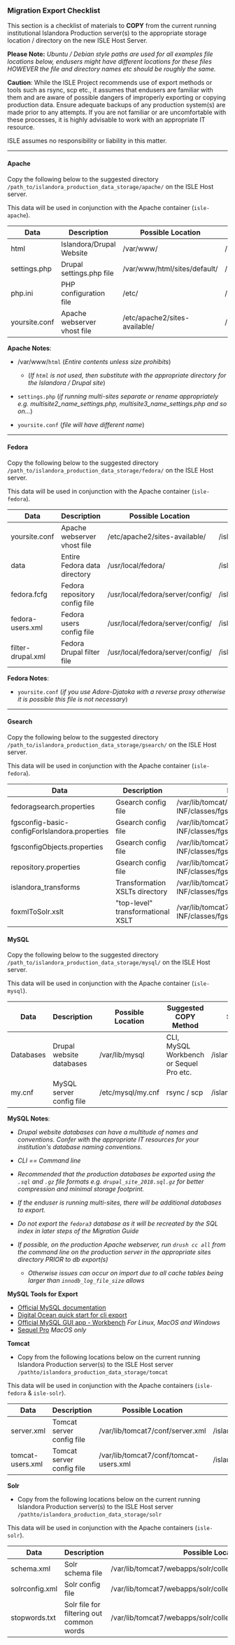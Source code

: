 ### Migration Export Checklist
This section is a checklist of materials to **COPY** from the current running institutional Islandora Production server(s) to the appropriate storage location / directory on the new ISLE Host Server.

**Please Note:** _Ubuntu / Debian style paths are used for all examples file locations below, endusers might have different locations for these files HOWEVER the file and directory names etc should be roughly the same._

**Caution**: While the ISLE Project recommends use of export methods or tools such as rsync, scp etc., it assumes that endusers are familiar with them and are aware of possible dangers of improperly exporting or copying production data.
Ensure adequate backups of any production system(s) are made prior to any attempts. If you are not familiar or are uncomfortable with these processes, it is highly advisable to work with an appropriate IT resource.

ISLE assumes no responsibility or liability in this matter.

---

#### Apache

Copy the following below to the suggested directory `/path_to/islandora_production_data_storage/apache/` on the ISLE Host server.

This data will be used in conjunction with the Apache container (`isle-apache`).

| Data          | Description                 | Possible Location             | Suggested ISLE Path Destination            | Notes         |
| ------------- | -------------               | -------------                 | -------------                              | ------------- |
| html          | Islandora/Drupal Website    | /var/www/                     | /islandora_production_data_storage/apache/ | --            |
| settings.php  | Drupal settings.php file    | /var/www/html/sites/default/  | /islandora_production_data_storage/apache/ | _see below_   |
| php.ini       | PHP configuration file      | /etc/                         | /islandora_production_data_storage/apache/ | _see below_   |
| yoursite.conf | Apache webserver vhost file | /etc/apache2/sites-available/ | /islandora_production_data_storage/apache/ | _see below_   |


**Apache Notes**:

* /var/www/`html` (_Entire contents unless size prohibits_)

  * (_If `html` is not used, then substitute with the appropriate directory for the Islandora / Drupal site_)


* `settings.php` (_if running multi-sites separate or rename appropriately e.g. multisite2_name_settings.php, multisite3_name_settings.php and so on..._)

* `yoursite.conf` (_file will have different name_)

---

#### Fedora

Copy the following below to the suggested directory `/path_to/islandora_production_data_storage/fedora/` on the ISLE Host server.

This data will be used in conjunction with the Apache container (`isle-fedora`).  

| Data              | Description                   | Possible Location                | Suggested ISLE Path Destination            | Notes         |
| -------------     | -------------                 | -------------                    | -------------                              | ------------- |
| yoursite.conf     | Apache webserver vhost file   | /etc/apache2/sites-available/    | /islandora_production_data_storage/fedora/ | _see below_   |
| data              | Entire Fedora data directory  | /usr/local/fedora/               | /islandora_production_data_storage/fedora/ | --            |
| fedora.fcfg       | Fedora repository config file | /usr/local/fedora/server/config/ | /islandora_production_data_storage/fedora/ | --            |
| fedora-users.xml  | Fedora users config file      | /usr/local/fedora/server/config/ | /islandora_production_data_storage/fedora/ | --            |
| filter-drupal.xml | Fedora Drupal filter file     | /usr/local/fedora/server/config/ | /islandora_production_data_storage/fedora/ | --            |

**Fedora Notes**:

* `yoursite.conf` (_if you use Adore-Djatoka with a reverse proxy otherwise it is possible this file is not necessary_)

---

#### Gsearch

Copy the following below to the suggested directory `/path_to/islandora_production_data_storage/gsearch/` on the ISLE Host server.

This data will be used in conjunction with the Apache container (`isle-fedora`).

| Data                                          | Description                       | Possible Location                                                                          | Suggested ISLE Path Destination             | Notes         |
| -------------                                 | -------------                     | -------------                                                                              | -------------                               | ------------- |
| fedoragsearch.properties                      | Gsearch config file               | /var/lib/tomcat/webapps/fedoragsearch/WEB-INF/classes/fgsconfigFinal/                      | /islandora_production_data_storage/gsearch/ | --            |
| fgsconfig-basic-configForIslandora.properties | Gsearch config file               | /var/lib/tomcat7/webapps/fedoragsearch/WEB-INF/classes/fgsconfigFinal/                     | /islandora_production_data_storage/gsearch/ | --            |
| fgsconfigObjects.properties                   | Gsearch config file               | /var/lib/tomcat7/webapps/fedoragsearch/WEB-INF/classes/fgsconfigFinal/                     | /islandora_production_data_storage/gsearch/ | --            |
| repository.properties                         | Gsearch config file               | /var/lib/tomcat7/webapps/fedoragsearch/WEB-INF/classes/fgsconfigFinal/repository/FgsRepos/ | /islandora_production_data_storage/gsearch/ | --            |
| islandora_transforms                          | Transformation XSLTs directory    | /var/lib/tomcat7/webapps/fedoragsearch/WEB-INF/classes/fgsconfigFinal/index/FgsIndex/      | /islandora_production_data_storage/gsearch/ | --            |
| foxmlToSolr.xslt                              | "top-level" transformational XSLT | /var/lib/tomcat7/webapps/fedoragsearch/WEB-INF/classes/fgsconfigFinal/index/FgsIndex/      | /islandora_production_data_storage/gsearch/ | --            |


#### MySQL

Copy the following below to the suggested directory `/path_to/islandora_production_data_storage/mysql/` on the ISLE Host server.

This data will be used in conjunction with the Apache container (`isle-mysql`).

| Data          | Description              | Possible Location  | Suggested COPY Method                   | Suggested ISLE Path Destination           | Notes         |
| ------------- | -------------            | -------------      | -------------                           | -------------                             | ------------- |
| Databases     | Drupal website databases |  /var/lib/mysql    | CLI, MySQL Workbench or Sequel Pro etc. | /islandora_production_data_storage/mysql/ | _see below_   |
| my.cnf        | MySQL server config file |  /etc/mysql/my.cnf | rsync / scp                             | /islandora_production_data_storage/mysql/ | --            |

**MySQL Notes**:

* _Drupal website databases can have a multitude of names and conventions. Confer with the appropriate IT resources for your institution's database naming conventions._

* _CLI == Command line_

* _Recommended that the production databases be exported using the `.sql` and `.gz` file formats e.g. `drupal_site_2018.sql.gz` for better compression and minimal storage footprint._

* _If the enduser is running multi-sites, there will be additional databases to export._

* _Do not export the `fedora3` database as it will be recreated by the SQL index in later steps of the Migration Guide_

* _If possible, on the production Apache webserver, run `drush cc all` from the command line on the production server in the appropriate sites directory PRIOR to db export(s)_
  * _Otherwise issues can occur on import due to all cache tables being larger than `innodb_log_file_size` allows_

**MySQL Tools for Export**

* [Official MySQL documentation](https://dev.mysql.com/doc/)
* [Digital Ocean quick start for cli export](https://www.digitalocean.com/community/tutorials/how-to-import-and-export-databases-in-mysql-or-mariadb)
* [Official MySQL GUI app - Workbench](https://www.mysql.com/products/workbench/) _For Linux, MacOS and Windows_
* [Sequel Pro](https://sequelpro.com/) _MacOS only_


**Tomcat**

* Copy from the following locations below on the current running Islandora Production server(s) to the ISLE Host server `/pathto/islandora_production_data_storage/tomcat`

This data will be used in conjunction with the Apache containers (`isle-fedora` & `isle-solr`).

| Data             | Description               | Possible Location                      | Suggested ISLE Path Destination            | Notes         |
| -------------    | -------------             | -------------                          | -------------                              | ------------- |
| server.xml       | Tomcat server config file | /var/lib/tomcat7/conf/server.xml       | /islandora_production_data_storage/tomcat/ | --            |
| tomcat-users.xml | Tomcat server config file | /var/lib/tomcat7/conf/tomcat-users.xml | /islandora_production_data_storage/tomcat/ | --            |


**Solr**

* Copy from the following locations below on the current running Islandora Production server(s) to the ISLE Host server `/pathto/islandora_production_data_storage/solr`

This data will be used in conjunction with the Apache containers (`isle-solr`).

| Data           | Description                              | Possible Location                                             | Suggested ISLE Path Destination         | Notes         |
| -------------  | -------------                            | -------------                                                 | -------------                           | ------------- |
| schema.xml     | Solr schema file                         | /var/lib/tomcat7/webapps/solr/collection1/conf/schema.xml     | /islandora_production_data_storage/solr | _see below_   |  
| solrconfig.xml | Solr config file                         | /var/lib/tomcat7/webapps/solr/collection1/conf/solrconfig.xml | /islandora_production_data_storage/solr | _see below_   |  
| stopwords.txt  | Solr file for filtering out common words | /var/lib/tomcat7/webapps/solr/collection1/conf/stopwords.txt  | /islandora_production_data_storage/solr | _see below_   |  
